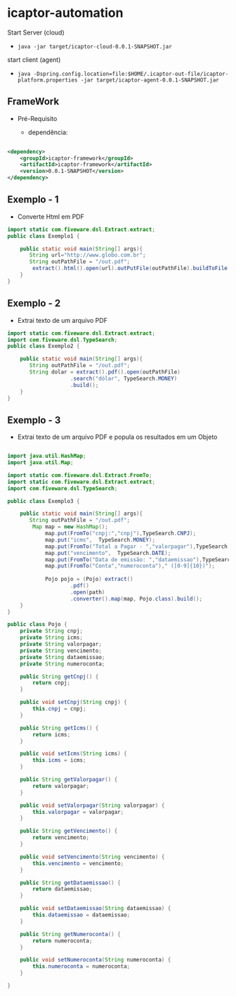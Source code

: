 # icaptor-automation


Start Server (cloud)
-  ```java -jar target/icaptor-cloud-0.0.1-SNAPSHOT.jar``` 

start client (agent)
- ```java -Dspring.config.location=file:$HOME/.icaptor-out-file/icaptor-platform.properties -jar target/icaptor-agent-0.0.1-SNAPSHOT.jar```

## FrameWork

* Pré-Requisito 

    * dependência:

```xml
        
<dependency>
    <groupId>icaptor-framework</groupId>
    <artifactId>icaptor-framework</artifactId>
    <version>0.0.1-SNAPSHOT</version>
</dependency>
```

Exemplo - 1
---
* Converte Html em PDF

```java
import static com.fiveware.dsl.Extract.extract;
public class Exemplo1 {

    public static void main(String[] args){
       String url="http://www.globo.com.br";
       String outPathFile = "/out.pdf";
        extract().html().open(url).outPutFile(outPathFile).buildToFile();
    }        
}
```

Exemplo - 2 
---
* Extrai texto de um arquivo PDF

```java
import static com.fiveware.dsl.Extract.extract;
import com.fiveware.dsl.TypeSearch;
public class Exemplo2 {

    public static void main(String[] args){
       String outPathFile = "/out.pdf";
       String dolar = extract().pdf().open(outPathFile)
       				.search("dólar", TypeSearch.MONEY)
       				.build();
    }        
}
```

Exemplo - 3 
---
* Extrai texto de um arquivo PDF e popula os resultados em um Objeto

```java

import java.util.HashMap;
import java.util.Map;

import static com.fiveware.dsl.Extract.FromTo;
import static com.fiveware.dsl.Extract.extract;
import com.fiveware.dsl.TypeSearch;

public class Exemplo3 {

    public static void main(String[] args){
       String outPathFile = "/out.pdf";
      	Map map = new HashMap();
      		map.put(FromTo("cnpj:","cnpj"),TypeSearch.CNPJ);
      		map.put("icms",  TypeSearch.MONEY);
      		map.put(FromTo("Total a Pagar - ","valorpagar"),TypeSearch.MONEY);
      		map.put("vencimento",  TypeSearch.DATE);
      		map.put(FromTo("Data de emissão: ","dataemissao"),TypeSearch.DATE);
      		map.put(FromTo("Conta","numeroconta")," ([0-9]{10})");
      
      		Pojo pojo = (Pojo) extract()
      				.pdf()
      				.open(path)
      				.converter().map(map, Pojo.class).build();
    }        
}

public class Pojo {
    private String cnpj;
    private String icms;
    private String valorpagar;
    private String vencimento;
    private String dataemissao;
    private String numeroconta;

    public String getCnpj() {
        return cnpj;
    }

    public void setCnpj(String cnpj) {
        this.cnpj = cnpj;
    }

    public String getIcms() {
        return icms;
    }

    public void setIcms(String icms) {
        this.icms = icms;
    }

    public String getValorpagar() {
        return valorpagar;
    }

    public void setValorpagar(String valorpagar) {
        this.valorpagar = valorpagar;
    }

    public String getVencimento() {
        return vencimento;
    }

    public void setVencimento(String vencimento) {
        this.vencimento = vencimento;
    }

    public String getDataemissao() {
        return dataemissao;
    }

    public void setDataemissao(String dataemissao) {
        this.dataemissao = dataemissao;
    }

    public String getNumeroconta() {
        return numeroconta;
    }

    public void setNumeroconta(String numeroconta) {
        this.numeroconta = numeroconta;
    }

}

```